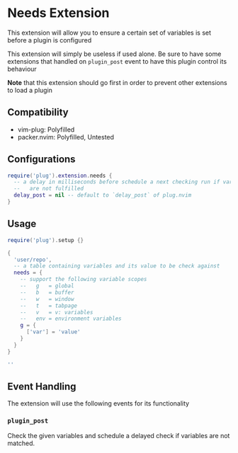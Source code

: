 # Needs Extension

This extension will allow you to ensure a certain set of variables is set
before a plugin is configured

This extension will simply be useless if used alone. Be sure to have some
extensions that handled on `plugin_post` event to have this plugin control
its behaviour

**Note** that this extension should go first in order to prevent other
extensions to load a plugin

## Compatibility

- vim-plug: Polyfilled
- packer.nvim: Polyfilled, Untested

## Configurations

```lua
require('plug').extension.needs {
  -- a delay in milliseconds before schedule a next checking run if variables
  --   are not fulfilled
  delay_post = nil -- default to `delay_post` of plug.nvim
}
```

## Usage

```lua
require('plug').setup {}

{
  'user/repo',
  -- a table containing variables and its value to be check against
  needs = {
    -- support the following variable scopes
    --   g   = global
    --   b   = buffer
    --   w   = window
    --   t   = tabpage
    --   v   = v: variables
    --   env = environment variables
    g = {
      ['var'] = 'value'
    }
  }
}

''
```

## Event Handling

The extension will use the following events for its functionality

### `plugin_post`

Check the given variables and schedule a delayed check if variables are
not matched.
